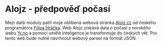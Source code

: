 # Alojz - předpověď počasí

Mezi další moduly patří moje oblíbená webová stránka [Alojz.cz](https://alojz.cz/brno) od českého programátora [Filipa Hráčka](https://filiph.net/). Web Alojz získává data o počasí z norského webu [Yr.no](https://www.yr.no/) a pomocí umělé inteligence je transformuje do českých vět. Pro tento web bude nutné navrhnout webový parser na formát JSON.